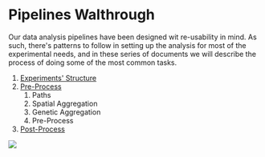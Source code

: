 # Pipelines Walthrough

Our data analysis pipelines have been designed wit re-usability in mind. As such, there's patterns to follow in setting up the analysis for most of the experimental needs, and in these series of documents we will describe the process of doing some of the most common tasks.

1. [Experiments' Structure](./ExperimentsStructure.md)
2. [Pre-Process](./PreProcess.md)
   1. Paths
   2. Spatial Aggregation
   3. Genetic Aggregation
   4. Pre-Process
3. [Post-Process](./PstProcess.md)


<img src="https://drive.google.com/file/d/1QjwtFAGJuo2X3Y_xgld6KfNszdeWgFAR/preview"></img>